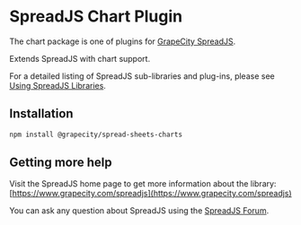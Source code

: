 # SpreadJS Chart Plugin

The chart package is one of plugins for [GrapeCity SpreadJS](https://www.grapecity.com/spreadjs).

Extends SpreadJS with chart support.

For a detailed listing of SpreadJS sub-libraries and plug-ins, please see [Using SpreadJS Libraries](https://www.grapecity.com/spreadjs/docs/v13/online/modules.html).

## Installation
```sh
npm install @grapecity/spread-sheets-charts
```

## Getting more help
Visit the SpreadJS home page to get more information about the library:
[https://www.grapecity.com/spreadjs](https://www.grapecity.com/spreadjs)

You can ask any question about SpreadJS using the [SpreadJS Forum](https://www.grapecity.com/forums/spread-sheets).
